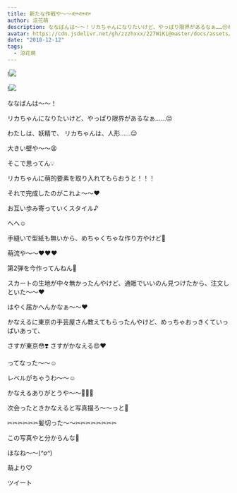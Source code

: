 ```yaml
---
title: 新たな作戦や〜〜🐟🐟🐟
author: 涼花萌
description: ななばんは〜〜！リカちゃんになりたいけど、やっぱり限界があるなぁ……😔わたしは、妖精で、リカちゃんは、人形……😔大きい壁や〜〜😫...
avatar: https://cdn.jsdelivr.net/gh/zzzhxxx/227WiKi@master/docs/assets/photo/avatar/moe.jpg
date: "2018-12-12"
tags:
  - 涼花萌
---
```


!![](https://cdn.jsdelivr.net/gh/zzzhxxx/227WiKi-image@master/blog-image/moe-2018-12-12_1.jpg)

!![](https://cdn.jsdelivr.net/gh/zzzhxxx/227WiKi-image@master/blog-image/moe-2018-12-12_2.jpg)







ななばんは〜〜！





リカちゃんになりたいけど、やっぱり限界があるなぁ……😔









わたしは、妖精で、
リカちゃんは、人形……😔








大きい壁や〜〜😫









そこで思ってん💡









リカちゃんに萌的要素を取り入れてもらおうと！！！









それで完成したのがこれよ〜〜❤︎












お互い歩み寄っていくスタイル♪







へへ☺️








手縫いで型紙も無いから、めちゃくちゃな作り方やけど🙈








萌流や〜〜❤︎❤︎❤︎













第2弾を今作ってんねん🙈






スカートの生地が中々無かったんやけど、通販でいいのん見つけたから、注文しといた〜〜❤︎



はやく届かへんかなぁ〜〜❤︎













かなえるに東京の手芸屋さん教えてもらったんやけど、めっちゃおっきくていっぱいあって、




さすが東京😳❣️ 
さすがかなえる😍❤️



ってなった〜〜☺️







レベルがちゃうわ〜〜☺️





かなえるありがとうや〜〜💓💓💓









次会ったときかなえると写真撮ろ〜〜っと📸













✂︎✂︎✂︎✂︎✂︎✂︎髪切った〜〜✂︎✂︎✂︎✂︎✂︎✂︎✂︎✂︎





この写真やと分からんな🙈










ほなね〜〜(*^o^*)



萌より♡


ツイート



